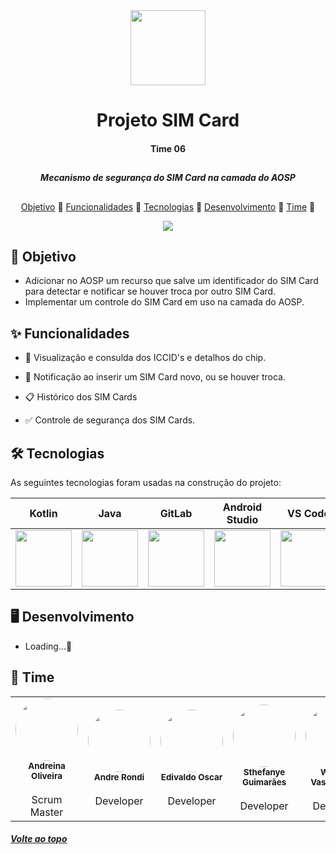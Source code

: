
<div align = "center">
  <img width = "120" src = "https://hefesto.uea.edu.br/gitlab/sthe/teste/-/raw/master/app/logo/logo.png">
  <h1>Projeto SIM Card</h1>
  <h4>Time 06</h4>
</div>

##
<div align = "center">
  <h5> Mecanismo de segurança do SIM Card na camada do AOSP </h5> 
</div>

##

<div align = "center">
    <p align ="center">
    <a href="#-objetivo">Objetivo</a> 📍
    <a href="#-funcionalidades">Funcionalidades</a> 📍 
    <a href="#-tecnologias">Tecnologias</a> 📍 
    <a href="#%EF%B8%8F-desenvolvimento">Desenvolvimento</a> 📍 
    <a href="#-time">Time</a> 📍 
    </p>
    <img src = "https://hefesto.uea.edu.br/gitlab/sthe/teste/-/raw/master/app/telas.jpeg">
</div>


## 📝 Objetivo

- Adicionar no AOSP um recurso que salve um identificador do SIM Card para detectar e notificar se houver
troca por outro SIM Card. 
- Implementar um controle do SIM Card em uso na camada do AOSP. 

## ✨ Funcionalidades

- 💾 Visualização e consulda dos ICCID's e detalhos do chip.

- 📲 Notificação ao inserir um SIM Card novo, ou se houver troca.

- 📋 Histórico dos SIM Cards

- ✅ Controle de segurança dos SIM Cards.

## 🛠 Tecnologias 

As seguintes tecnologias foram usadas na construção do projeto:

| Kotlin | Java | GitLab | Android Studio | VS Code |
| ------------ | ------------- | ------------- | ------------- | ------------- |
| <a href="https://kotlinlang.org/"> <img src="https://seeklogo.com/images/K/kotlin-logo-30C1970B05-seeklogo.com.png" width="90"> </a> | <a href="https://www.java.com/pt-BR/"> <img src="https://cdn.worldvectorlogo.com/logos/java-14.svg" width="90"> </a> | <a href="https://about.gitlab.com/"> <img src="https://www.justsoftware.com.br/assets/images/GitLab_Logo.svg.png" width="90"> </a> |<a href="https://developer.android.com/"> <img src="https://1.bp.blogspot.com/-LgTa-xDiknI/X4EflN56boI/AAAAAAAAPuk/24YyKnqiGkwRS9-_9suPKkfsAwO4wHYEgCLcBGAsYHQ/s0/image9.png" width="90"> </a> |<a href="https://code.visualstudio.com/"> <img src="https://cdn.freebiesupply.com/logos/large/2x/visual-studio-code-logo-png-transparent.png" width="90"> </a> |

## 🖥️ Desenvolvimento

- Loading...🚀

## 🤝 Time

<table>
  <tr>
    <td align="center"><img style="border-radius: 50%;" src="https://lh3.googleusercontent.com/a-/AOh14GjVEIwfhVq-igDfYS2EHINPMn52TXN-dNVoukBN=s80-p-k-rw-no" width="100px;" alt=""/><br /><sub><b>Andreina Oliveira</b></sub></a></br><br>Scrum Master</br></td>
    <td align="center"><img style="border-radius: 50%;" src="https://hefesto.uea.edu.br/gitlab/sthe/teste/-/raw/master/time/andre.jpeg" width="100px;" alt=""/><br /><sub><b>Andre Rondi</b></sub></a></br><br>Developer</br></td>
    <td align="center"><img style="border-radius: 50%;" src="https://hefesto.uea.edu.br/gitlab/sthe/teste/-/raw/master/time/edivaldo.jpeg" width="100px;" alt=""/><br /><sub><b>Edivaldo Oscar</b></sub></a></br><br>Developer</br></td>
    <td align="center"><img style="border-radius: 50%;" src="https://hefesto.uea.edu.br/gitlab/sthe/teste/-/raw/master/time/sthefanye.jpeg" width="100px;" alt=""/><br /><sub><b>Sthefanye Guimarães</b></sub></a></br><br>Developer</br></td>
    <td align="center"><img style="border-radius: 50%;" src="https://hefesto.uea.edu.br/gitlab/sthe/teste/-/raw/master/time/wesllen.jpeg" width="100px;" alt=""/><br /><sub><b>Wesllen Vasconcelos</b></sub></a></br><br>Developer</br></td>
  </tr>
</table>
<div>

  <h5> <a href="#top">Volte ao topo</a> </h5>

</div>